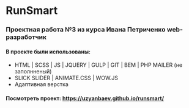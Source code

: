 # RunSmart

### Проектная работа №3 из курса Ивана Петриченко web-разработчик
#### В проекте были использованы:
* HTML | SCSS | JS | JQUERY | GULP | GIT | BEM | PHP MAILER (не заполнненый)
* SLICK SLIDER | ANIMATE.CSS | WOW.JS
* Адаптивная верстка
#### Посмотреть проект: https://uzyanbaev.github.io/runsmart/
